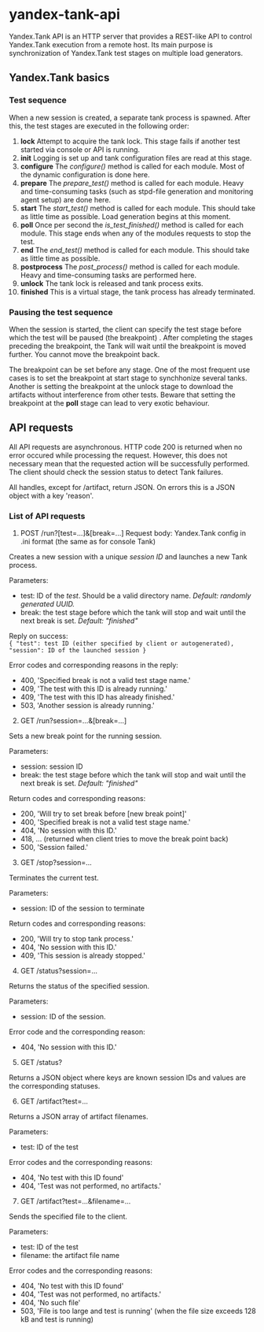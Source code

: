 yandex-tank-api
===============

Yandex.Tank API is an HTTP server that provides a REST-like API to control Yandex.Tank execution from a remote host.
Its main purpose is synchronization of Yandex.Tank test stages on multiple load generators.

Yandex.Tank basics
------------------

### Test sequence

When a new session is created, a separate tank process is spawned. After this, the test stages are executed in the following order:
1. **lock**
   Attempt to acquire the tank lock. This stage fails if another test started via console or API is running.
2. **init**
   Logging is set up and tank configuration files are read at this stage.
3. **configure**
   The *configure()* method is called for each module. Most of the dynamic configuration is done here.
4. **prepare**
   The *prepare_test()* method is called for each module. Heavy and time-consuming tasks (such as stpd-file generation and monitoring agent setup) are done here.
5. **start**
   The *start_test()* method is called for each module. This should take as little time as possible. Load generation begins at this moment.
6. **poll**
   Once per second the *is_test_finished()* method is called for each module. This stage ends when any of the modules requests to stop the test.
7. **end** 
   The *end_test()* method is called for each module. This should take as little time as possible.
8. **postprocess**
   The *post_process()* method is called for each module. Heavy and time-consuming tasks are performed here.
9. **unlock**
   The tank lock is released and tank process exits.
10. **finished**
   This is a virtual stage, the tank process has already terminated.

### Pausing the test sequence
When the session is started, the client can specify the test stage before which the test will be paused (the breakpoint) . 
After completing the stages preceding the breakpoint, the Tank will wait until the breakpoint is moved further. You cannot move the breakpoint back. 

The breakpoint can be set before any stage. One of the most frequent use cases is to set the breakpoint at start stage to synchhonize several tanks.
Another is setting the breakpoint at the unlock stage to download the artifacts without interference from other tests.
Beware that setting the breakpoint at the **poll** stage can lead to very exotic behaviour.

API requests
-----------

All API requests are asynchronous. HTTP code 200 is returned when no error occured while processing the request. 
However, this does not necessary mean that the requested action will be successfully performed. 
The client should check the session status to detect Tank failures.

All handles, except for /artifact, return JSON. On errors this is a JSON object with a key 'reason'.

### List of API requests
1. POST /run?[test=...]&[break=...]
Request body: Yandex.Tank config in .ini format (the same as for console Tank)

Creates a new session with a unique *session ID* and launches a new Tank process.

Parameters:
* test: ID of the *test*. Should be a valid directory name. *Default: randomly generated UUID.*
* break: the test stage before which the tank will stop and wait until the next break is set. *Default: "finished"*

Reply on success:     
`
{
"test": test ID (either specified by client or autogenerated),
"session": ID of the launched session
}
`

Error codes and corresponding reasons in the reply:
* 400, 'Specified break is not a valid test stage name.' 
* 409, 'The test with this ID is already running.'
* 409, 'The test with this ID has already finished.'
* 503, 'Another session is already running.'

2. GET /run?session=...&[break=...]

Sets a new break point for the running session.

Parameters:
* session: session ID
* break: the test stage before which the tank will stop and wait until the next break is set. *Default: "finished"*

Return codes and corresponding reasons:
* 200, 'Will try to set break before [new break point]'
* 400, 'Specified break is not a valid test stage name.'           
* 404, 'No session with this ID.'
* 418, ... (returned when client tries to move the break point back)
* 500, 'Session failed.'

3. GET /stop?session=...

Terminates the current test.

Parameters:
* session: ID of the session to terminate

Return codes and corresponding reasons:
* 200, 'Will try to stop tank process.'
* 404, 'No session with this ID.'
* 409, 'This session is already stopped.'

4. GET /status?session=...

Returns the status of the specified session.

Parameters:
* session: ID of the session.

Error code and the corresponding reason:
* 404, 'No session with this ID.'

5. GET /status?

Returns a JSON object where keys are known session IDs and values are the corresponding statuses.

6. GET /artifact?test=...

Returns a JSON array of artifact filenames.

Parameters:
* test: ID of the test

Error codes and the corresponding reasons:
* 404, 'No test with this ID found'
* 404, 'Test was not performed, no artifacts.'


7. GET /artifact?test=...&filename=...

Sends the specified file to the client.

Parameters:
* test: ID of the test
* filename: the artifact file name

Error codes and the corresponding reasons:
* 404, 'No test with this ID found'
* 404, 'Test was not performed, no artifacts.'
* 404, 'No such file'
* 503, 'File is too large and test is running' (when the file size exceeds 128 kB and test is running)





 
